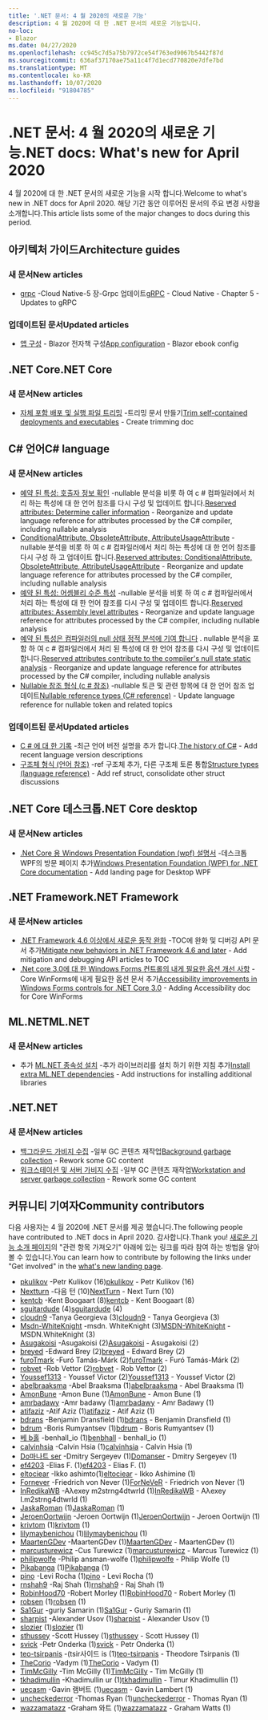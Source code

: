 ```yaml
---
title: '.NET 문서: 4 월 2020의 새로운 기능'
description: 4 월 2020에 대 한 .NET 문서의 새로운 기능입니다.
no-loc:
- Blazor
ms.date: 04/27/2020
ms.openlocfilehash: cc945c7d5a75b7972ce54f763ed9067b5442f87d
ms.sourcegitcommit: 636af37170ae75a11c4f7d1ecd770820e7dfe7bd
ms.translationtype: MT
ms.contentlocale: ko-KR
ms.lasthandoff: 10/07/2020
ms.locfileid: "91804785"
---
```

# <a name="net-docs-whats-new-for-april-2020"></a><span data-ttu-id="50042-103">.NET 문서: 4 월 2020의 새로운 기능</span><span class="sxs-lookup"><span data-stu-id="50042-103">.NET docs: What's new for April 2020</span></span>

<span data-ttu-id="50042-104">4 월 2020에 대 한 .NET 문서의 새로운 기능을 시작 합니다.</span><span class="sxs-lookup"><span data-stu-id="50042-104">Welcome to what's new in .NET docs for April 2020.</span></span> <span data-ttu-id="50042-105">해당 기간 동안 이루어진 문서의 주요 변경 사항을 소개합니다.</span><span class="sxs-lookup"><span data-stu-id="50042-105">This article lists some of the major changes to docs during this period.</span></span>

## <a name="architecture-guides"></a><span data-ttu-id="50042-106">아키텍처 가이드</span><span class="sxs-lookup"><span data-stu-id="50042-106">Architecture guides</span></span>

### <a name="new-articles"></a><span data-ttu-id="50042-107">새 문서</span><span class="sxs-lookup"><span data-stu-id="50042-107">New articles</span></span>

- <span data-ttu-id="50042-108">[grpc](../architecture/cloud-native/grpc.md) -Cloud Native-5 장-Grpc 업데이트</span><span class="sxs-lookup"><span data-stu-id="50042-108">[gRPC](../architecture/cloud-native/grpc.md) - Cloud Native - Chapter 5 - Updates to gRPC</span></span>

### <a name="updated-articles"></a><span data-ttu-id="50042-109">업데이트된 문서</span><span class="sxs-lookup"><span data-stu-id="50042-109">Updated articles</span></span>

- <span data-ttu-id="50042-110">[앱 구성](../architecture/blazor-for-web-forms-developers/config.md)  -  Blazor 전자책 구성</span><span class="sxs-lookup"><span data-stu-id="50042-110">[App configuration](../architecture/blazor-for-web-forms-developers/config.md) - Blazor ebook config</span></span>

## <a name="net-core"></a><span data-ttu-id="50042-111">.NET Core</span><span class="sxs-lookup"><span data-stu-id="50042-111">.NET Core</span></span>

### <a name="new-articles"></a><span data-ttu-id="50042-112">새 문서</span><span class="sxs-lookup"><span data-stu-id="50042-112">New articles</span></span>

- <span data-ttu-id="50042-113">[자체 포함 배포 및 실행 파일 트리밍](../core/deploying/trim-self-contained.md) -트리밍 문서 만들기</span><span class="sxs-lookup"><span data-stu-id="50042-113">[Trim self-contained deployments and executables](../core/deploying/trim-self-contained.md) - Create trimming doc</span></span>

## <a name="c-language"></a><span data-ttu-id="50042-114">C# 언어</span><span class="sxs-lookup"><span data-stu-id="50042-114">C# language</span></span>

### <a name="new-articles"></a><span data-ttu-id="50042-115">새 문서</span><span class="sxs-lookup"><span data-stu-id="50042-115">New articles</span></span>

- <span data-ttu-id="50042-116">[예약 된 특성: 호출자 정보 확인](../csharp/language-reference/attributes/caller-information.md) -nullable 분석을 비롯 하 여 c # 컴파일러에서 처리 하는 특성에 대 한 언어 참조를 다시 구성 및 업데이트 합니다.</span><span class="sxs-lookup"><span data-stu-id="50042-116">[Reserved attributes: Determine caller information](../csharp/language-reference/attributes/caller-information.md) - Reorganize and update language reference for attributes processed by the C# compiler, including nullable analysis</span></span>
- <span data-ttu-id="50042-117">[ConditionalAttribute, ObsoleteAttribute, AttributeUsageAttribute](../csharp/language-reference/attributes/general.md) -nullable 분석을 비롯 하 여 c # 컴파일러에서 처리 하는 특성에 대 한 언어 참조를 다시 구성 하 고 업데이트 합니다.</span><span class="sxs-lookup"><span data-stu-id="50042-117">[Reserved attributes: ConditionalAttribute, ObsoleteAttribute, AttributeUsageAttribute](../csharp/language-reference/attributes/general.md) - Reorganize and update language reference for attributes processed by the C# compiler, including nullable analysis</span></span>
- <span data-ttu-id="50042-118">[예약 된 특성: 어셈블리 수준 특성](../csharp/language-reference/attributes/global.md) -nullable 분석을 비롯 하 여 c # 컴파일러에서 처리 하는 특성에 대 한 언어 참조를 다시 구성 및 업데이트 합니다.</span><span class="sxs-lookup"><span data-stu-id="50042-118">[Reserved attributes: Assembly level attributes](../csharp/language-reference/attributes/global.md) - Reorganize and update language reference for attributes processed by the C# compiler, including nullable analysis</span></span>
- <span data-ttu-id="50042-119">[예약 된 특성은 컴파일러의 null 상태 정적 분석에 기여 합니다](../csharp/language-reference/attributes/nullable-analysis.md) . nullable 분석을 포함 하 여 c # 컴파일러에서 처리 된 특성에 대 한 언어 참조를 다시 구성 및 업데이트 합니다.</span><span class="sxs-lookup"><span data-stu-id="50042-119">[Reserved attributes contribute to the compiler's null state static analysis](../csharp/language-reference/attributes/nullable-analysis.md) - Reorganize and update language reference for attributes processed by the C# compiler, including nullable analysis</span></span>
- <span data-ttu-id="50042-120">[Nullable 참조 형식 (c # 참조)](../csharp/language-reference/builtin-types/nullable-reference-types.md) -nullable 토큰 및 관련 항목에 대 한 언어 참조 업데이트</span><span class="sxs-lookup"><span data-stu-id="50042-120">[Nullable reference types (C# reference)](../csharp/language-reference/builtin-types/nullable-reference-types.md) - Update language reference for nullable token and related topics</span></span>

### <a name="updated-articles"></a><span data-ttu-id="50042-121">업데이트된 문서</span><span class="sxs-lookup"><span data-stu-id="50042-121">Updated articles</span></span>

- <span data-ttu-id="50042-122">[C \# 에 대 한 기록](../csharp/whats-new/csharp-version-history.md) -최근 언어 버전 설명을 추가 합니다.</span><span class="sxs-lookup"><span data-stu-id="50042-122">[The history of C\#](../csharp/whats-new/csharp-version-history.md) - Add recent language version descriptions</span></span>
- <span data-ttu-id="50042-123">[구조체 형식 (언어 참조)](../csharp/language-reference/builtin-types/struct.md) -ref 구조체 추가, 다른 구조체 토론 통합</span><span class="sxs-lookup"><span data-stu-id="50042-123">[Structure types (language reference)](../csharp/language-reference/builtin-types/struct.md) - Add ref struct, consolidate other struct discussions</span></span>

## <a name="net-core-desktop"></a><span data-ttu-id="50042-124">.NET Core 데스크톱</span><span class="sxs-lookup"><span data-stu-id="50042-124">.NET Core desktop</span></span>

### <a name="new-articles"></a><span data-ttu-id="50042-125">새 문서</span><span class="sxs-lookup"><span data-stu-id="50042-125">New articles</span></span>

- <span data-ttu-id="50042-126">[.Net Core 용 Windows Presentation Foundation (wpf) 설명서](/dotnet/desktop/wpf/) -데스크톱 WPF의 방문 페이지 추가</span><span class="sxs-lookup"><span data-stu-id="50042-126">[Windows Presentation Foundation (WPF) for .NET Core documentation](/dotnet/desktop/wpf/) - Add landing page for Desktop WPF</span></span>

## <a name="net-framework"></a><span data-ttu-id="50042-127">.NET Framework</span><span class="sxs-lookup"><span data-stu-id="50042-127">.NET Framework</span></span>

### <a name="new-articles"></a><span data-ttu-id="50042-128">새 문서</span><span class="sxs-lookup"><span data-stu-id="50042-128">New articles</span></span>

- <span data-ttu-id="50042-129">[.NET Framework 4.6 이상에서 새로운 동작 완화](../framework/migration-guide/mitigations.md) -TOC에 완화 및 디버깅 API 문서 추가</span><span class="sxs-lookup"><span data-stu-id="50042-129">[Mitigate new behaviors in .NET Framework 4.6 and later](../framework/migration-guide/mitigations.md) - Add mitigation and debugging API articles to TOC</span></span>
- <span data-ttu-id="50042-130">[.Net core 3.0에 대 한 Windows Forms 컨트롤의 내게 필요한 옵션 개선 사항](/dotnet/desktop/winforms/windows-forms-accessibility-improvements) -Core WinForms에 내게 필요한 옵션 문서 추가</span><span class="sxs-lookup"><span data-stu-id="50042-130">[Accessibility improvements in Windows Forms controls for .NET Core 3.0](/dotnet/desktop/winforms/windows-forms-accessibility-improvements) - Adding Accessibility doc for Core WinForms</span></span>

## <a name="mlnet"></a><span data-ttu-id="50042-131">ML.NET</span><span class="sxs-lookup"><span data-stu-id="50042-131">ML.NET</span></span>

### <a name="new-articles"></a><span data-ttu-id="50042-132">새 문서</span><span class="sxs-lookup"><span data-stu-id="50042-132">New articles</span></span>

- <span data-ttu-id="50042-133">추가 [ML.NET 종속성 설치](../machine-learning/how-to-guides/install-extra-dependencies.md) -추가 라이브러리를 설치 하기 위한 지침 추가</span><span class="sxs-lookup"><span data-stu-id="50042-133">[Install extra ML.NET dependencies](../machine-learning/how-to-guides/install-extra-dependencies.md) - Add instructions for installing additional libraries</span></span>

## <a name="net"></a><span data-ttu-id="50042-134">.NET</span><span class="sxs-lookup"><span data-stu-id="50042-134">.NET</span></span>

### <a name="new-articles"></a><span data-ttu-id="50042-135">새 문서</span><span class="sxs-lookup"><span data-stu-id="50042-135">New articles</span></span>

- <span data-ttu-id="50042-136">[백그라운드 가비지 수집](../standard/garbage-collection/background-gc.md) -일부 GC 콘텐츠 재작업</span><span class="sxs-lookup"><span data-stu-id="50042-136">[Background garbage collection](../standard/garbage-collection/background-gc.md) - Rework some GC content</span></span>
- <span data-ttu-id="50042-137">[워크스테이션 및 서버 가비지 수집](../standard/garbage-collection/workstation-server-gc.md) -일부 GC 콘텐츠 재작업</span><span class="sxs-lookup"><span data-stu-id="50042-137">[Workstation and server garbage collection](../standard/garbage-collection/workstation-server-gc.md) - Rework some GC content</span></span>

## <a name="community-contributors"></a><span data-ttu-id="50042-138">커뮤니티 기여자</span><span class="sxs-lookup"><span data-stu-id="50042-138">Community contributors</span></span>

<span data-ttu-id="50042-139">다음 사용자는 4 월 2020에 .NET 문서를 제공 했습니다.</span><span class="sxs-lookup"><span data-stu-id="50042-139">The following people have contributed to .NET docs in April 2020.</span></span> <span data-ttu-id="50042-140">감사합니다.</span><span class="sxs-lookup"><span data-stu-id="50042-140">Thank you!</span></span> <span data-ttu-id="50042-141">[새로운 기능 소개 페이지](index.yml)의 "관련 항목 가져오기" 아래에 있는 링크를 따라 참여 하는 방법을 알아볼 수 있습니다.</span><span class="sxs-lookup"><span data-stu-id="50042-141">You can learn how to contribute by following the links under "Get involved" in the [what's new landing page](index.yml).</span></span>

- <span data-ttu-id="50042-142">[pkulikov](https://github.com/pkulikov) -Petr Kulikov (16)</span><span class="sxs-lookup"><span data-stu-id="50042-142">[pkulikov](https://github.com/pkulikov) - Petr Kulikov (16)</span></span>
- <span data-ttu-id="50042-143">[Nextturn](https://github.com/NextTurn) -다음 턴 (10)</span><span class="sxs-lookup"><span data-stu-id="50042-143">[NextTurn](https://github.com/NextTurn) - Next Turn (10)</span></span>
- <span data-ttu-id="50042-144">[kentcb](https://github.com/kentcb) -Kent Boogaart (8)</span><span class="sxs-lookup"><span data-stu-id="50042-144">[kentcb](https://github.com/kentcb) - Kent Boogaart (8)</span></span>
- <span data-ttu-id="50042-145">[sguitardude](https://github.com/sguitardude) (4)</span><span class="sxs-lookup"><span data-stu-id="50042-145">[sguitardude](https://github.com/sguitardude) (4)</span></span>
- <span data-ttu-id="50042-146">[cloudn9](https://github.com/cloudn9) -Tanya Georgieva (3)</span><span class="sxs-lookup"><span data-stu-id="50042-146">[cloudn9](https://github.com/cloudn9) - Tanya Georgieva (3)</span></span>
- <span data-ttu-id="50042-147">[Msdn-WhiteKnight](https://github.com/MSDN-WhiteKnight) -msdn. WhiteKnight (3)</span><span class="sxs-lookup"><span data-stu-id="50042-147">[MSDN-WhiteKnight](https://github.com/MSDN-WhiteKnight) - MSDN.WhiteKnight (3)</span></span>
- <span data-ttu-id="50042-148">[Asugakoisi](https://github.com/Asugakoisi) -Asugakoisi (2)</span><span class="sxs-lookup"><span data-stu-id="50042-148">[Asugakoisi](https://github.com/Asugakoisi) - Asugakoisi (2)</span></span>
- <span data-ttu-id="50042-149">[breyed](https://github.com/breyed) -Edward Brey (2)</span><span class="sxs-lookup"><span data-stu-id="50042-149">[breyed](https://github.com/breyed) - Edward Brey (2)</span></span>
- <span data-ttu-id="50042-150">[furoTmark](https://github.com/furoTmark) -Furó Tamás-Márk (2)</span><span class="sxs-lookup"><span data-stu-id="50042-150">[furoTmark](https://github.com/furoTmark) -  Furó Tamás-Márk (2)</span></span>
- <span data-ttu-id="50042-151">[robvet](https://github.com/robvet) -Rob Vettor (2)</span><span class="sxs-lookup"><span data-stu-id="50042-151">[robvet](https://github.com/robvet) - Rob Vettor (2)</span></span>
- <span data-ttu-id="50042-152">[Youssef1313](https://github.com/Youssef1313) - Youssef Victor (2)</span><span class="sxs-lookup"><span data-stu-id="50042-152">[Youssef1313](https://github.com/Youssef1313) - Youssef Victor (2)</span></span>
- <span data-ttu-id="50042-153">[abelbraaksma](https://github.com/abelbraaksma) -Abel Braaksma (1)</span><span class="sxs-lookup"><span data-stu-id="50042-153">[abelbraaksma](https://github.com/abelbraaksma) - Abel Braaksma (1)</span></span>
- <span data-ttu-id="50042-154">[AmonBune](https://github.com/AmonBune) -Amon Bune (1)</span><span class="sxs-lookup"><span data-stu-id="50042-154">[AmonBune](https://github.com/AmonBune) - Amon Bune (1)</span></span>
- <span data-ttu-id="50042-155">[amrbadawy](https://github.com/amrbadawy) -Amr badawy (1)</span><span class="sxs-lookup"><span data-stu-id="50042-155">[amrbadawy](https://github.com/amrbadawy) - Amr Badawy (1)</span></span>
- <span data-ttu-id="50042-156">[atifaziz](https://github.com/atifaziz) -Atif Aziz (1)</span><span class="sxs-lookup"><span data-stu-id="50042-156">[atifaziz](https://github.com/atifaziz) - Atif Aziz (1)</span></span>
- <span data-ttu-id="50042-157">[bdrans](https://github.com/bdrans) -Benjamin Dransfield (1)</span><span class="sxs-lookup"><span data-stu-id="50042-157">[bdrans](https://github.com/bdrans) - Benjamin Dransfield (1)</span></span>
- <span data-ttu-id="50042-158">[bdrum](https://github.com/bdrum) -Boris Rumyantsev (1)</span><span class="sxs-lookup"><span data-stu-id="50042-158">[bdrum](https://github.com/bdrum) - Boris Rumyantsev (1)</span></span>
- <span data-ttu-id="50042-159">[베 b홀](https://github.com/benbhall) -benhall_io (1)</span><span class="sxs-lookup"><span data-stu-id="50042-159">[benbhall](https://github.com/benbhall) - benhall_io (1)</span></span>
- <span data-ttu-id="50042-160">[calvinhsia](https://github.com/calvinhsia) -Calvin Hsia (1)</span><span class="sxs-lookup"><span data-stu-id="50042-160">[calvinhsia](https://github.com/calvinhsia) - Calvin Hsia (1)</span></span>
- <span data-ttu-id="50042-161">[Do마나트 ser](https://github.com/Domanser) -Dmitry Sergeyev (1)</span><span class="sxs-lookup"><span data-stu-id="50042-161">[Domanser](https://github.com/Domanser) - Dmitry Sergeyev (1)</span></span>
- <span data-ttu-id="50042-162">[ef4203](https://github.com/ef4203) -Elias F. (1)</span><span class="sxs-lookup"><span data-stu-id="50042-162">[ef4203](https://github.com/ef4203) - Elias F. (1)</span></span>
- <span data-ttu-id="50042-163">[eltociear](https://github.com/eltociear) -Ikko ashimto(1)</span><span class="sxs-lookup"><span data-stu-id="50042-163">[eltociear](https://github.com/eltociear) - Ikko Ashimine (1)</span></span>
- <span data-ttu-id="50042-164">[Fornever](https://github.com/ForNeVeR) -Friedrich von Never (1)</span><span class="sxs-lookup"><span data-stu-id="50042-164">[ForNeVeR](https://github.com/ForNeVeR) - Friedrich von Never (1)</span></span>
- <span data-ttu-id="50042-165">[InRedikaWB](https://github.com/InRedikaWB) -Aλexey m2strng4dtwrld (1)</span><span class="sxs-lookup"><span data-stu-id="50042-165">[InRedikaWB](https://github.com/InRedikaWB) - Aλexey I.m2strng4dtwrld (1)</span></span>
- <span data-ttu-id="50042-166">[JaskaRoman](https://github.com/JaskaRoman) (1)</span><span class="sxs-lookup"><span data-stu-id="50042-166">[JaskaRoman](https://github.com/JaskaRoman) (1)</span></span>
- <span data-ttu-id="50042-167">[JeroenOortwijn](https://github.com/JeroenOortwijn) -Jeroen Oortwijn (1)</span><span class="sxs-lookup"><span data-stu-id="50042-167">[JeroenOortwijn](https://github.com/JeroenOortwijn) - Jeroen Oortwijn (1)</span></span>
- <span data-ttu-id="50042-168">[krivtom](https://github.com/krivtom) (1)</span><span class="sxs-lookup"><span data-stu-id="50042-168">[krivtom](https://github.com/krivtom) (1)</span></span>
- <span data-ttu-id="50042-169">[lilymaybenichou](https://github.com/lilymaybenichou) (1)</span><span class="sxs-lookup"><span data-stu-id="50042-169">[lilymaybenichou](https://github.com/lilymaybenichou) (1)</span></span>
- <span data-ttu-id="50042-170">[MaartenGDev](https://github.com/MaartenGDev) -MaartenGDev (1)</span><span class="sxs-lookup"><span data-stu-id="50042-170">[MaartenGDev](https://github.com/MaartenGDev) - MaartenGDev (1)</span></span>
- <span data-ttu-id="50042-171">[marcusturewicz](https://github.com/marcusturewicz) -Cus Turewicz (1)</span><span class="sxs-lookup"><span data-stu-id="50042-171">[marcusturewicz](https://github.com/marcusturewicz) - Marcus Turewicz (1)</span></span>
- <span data-ttu-id="50042-172">[philipwolfe](https://github.com/philipwolfe) -Philip ansman-wolfe (1)</span><span class="sxs-lookup"><span data-stu-id="50042-172">[philipwolfe](https://github.com/philipwolfe) - Philip Wolfe (1)</span></span>
- <span data-ttu-id="50042-173">[Pikabanga](https://github.com/Pikabanga) (1)</span><span class="sxs-lookup"><span data-stu-id="50042-173">[Pikabanga](https://github.com/Pikabanga) (1)</span></span>
- <span data-ttu-id="50042-174">[pino](https://github.com/pino) -Levi Rocha (1)</span><span class="sxs-lookup"><span data-stu-id="50042-174">[pino](https://github.com/pino) - Levi Rocha (1)</span></span>
- <span data-ttu-id="50042-175">[rnshah9](https://github.com/rnshah9) -Raj Shah (1)</span><span class="sxs-lookup"><span data-stu-id="50042-175">[rnshah9](https://github.com/rnshah9) - Raj Shah (1)</span></span>
- <span data-ttu-id="50042-176">[RobinHood70](https://github.com/RobinHood70) -Robert Morley (1)</span><span class="sxs-lookup"><span data-stu-id="50042-176">[RobinHood70](https://github.com/RobinHood70) - Robert Morley (1)</span></span>
- <span data-ttu-id="50042-177">[robsen](https://github.com/robsen) (1)</span><span class="sxs-lookup"><span data-stu-id="50042-177">[robsen](https://github.com/robsen) (1)</span></span>
- <span data-ttu-id="50042-178">[Sa1Gur](https://github.com/Sa1Gur) -guriy Samarin (1)</span><span class="sxs-lookup"><span data-stu-id="50042-178">[Sa1Gur](https://github.com/Sa1Gur) - Guriy Samarin (1)</span></span>
- <span data-ttu-id="50042-179">[sharpist](https://github.com/sharpist) -Alexander Usov (1)</span><span class="sxs-lookup"><span data-stu-id="50042-179">[sharpist](https://github.com/sharpist) - Alexander Usov (1)</span></span>
- <span data-ttu-id="50042-180">[slozier](https://github.com/slozier) (1)</span><span class="sxs-lookup"><span data-stu-id="50042-180">[slozier](https://github.com/slozier) (1)</span></span>
- <span data-ttu-id="50042-181">[sthussey](https://github.com/sthussey) -Scott Hussey (1)</span><span class="sxs-lookup"><span data-stu-id="50042-181">[sthussey](https://github.com/sthussey) - Scott Hussey (1)</span></span>
- <span data-ttu-id="50042-182">[svick](https://github.com/svick) -Petr Onderka (1)</span><span class="sxs-lookup"><span data-stu-id="50042-182">[svick](https://github.com/svick) - Petr Onderka (1)</span></span>
- <span data-ttu-id="50042-183">[teo-tsirpanis](https://github.com/teo-tsirpanis) -(tsir사이드 is (1)</span><span class="sxs-lookup"><span data-stu-id="50042-183">[teo-tsirpanis](https://github.com/teo-tsirpanis) - Theodore Tsirpanis (1)</span></span>
- <span data-ttu-id="50042-184">[TheCorio](https://github.com/TheCorio) -Vadym (1)</span><span class="sxs-lookup"><span data-stu-id="50042-184">[TheCorio](https://github.com/TheCorio) - Vadym (1)</span></span>
- <span data-ttu-id="50042-185">[TimMcGilly](https://github.com/TimMcGilly) -Tim McGilly (1)</span><span class="sxs-lookup"><span data-stu-id="50042-185">[TimMcGilly](https://github.com/TimMcGilly) - Tim McGilly (1)</span></span>
- <span data-ttu-id="50042-186">[tkhadimullin](https://github.com/tkhadimullin) -Khadimullin ur (1)</span><span class="sxs-lookup"><span data-stu-id="50042-186">[tkhadimullin](https://github.com/tkhadimullin) - Timur Khadimullin (1)</span></span>
- <span data-ttu-id="50042-187">[uecasm](https://github.com/uecasm) -Gavin 램버트 (1)</span><span class="sxs-lookup"><span data-stu-id="50042-187">[uecasm](https://github.com/uecasm) - Gavin Lambert (1)</span></span>
- <span data-ttu-id="50042-188">[uncheckederror](https://github.com/uncheckederror) -Thomas Ryan (1)</span><span class="sxs-lookup"><span data-stu-id="50042-188">[uncheckederror](https://github.com/uncheckederror) - Thomas Ryan (1)</span></span>
- <span data-ttu-id="50042-189">[wazzamatazz](https://github.com/wazzamatazz) -Graham 와트 (1)</span><span class="sxs-lookup"><span data-stu-id="50042-189">[wazzamatazz](https://github.com/wazzamatazz) - Graham Watts (1)</span></span>
